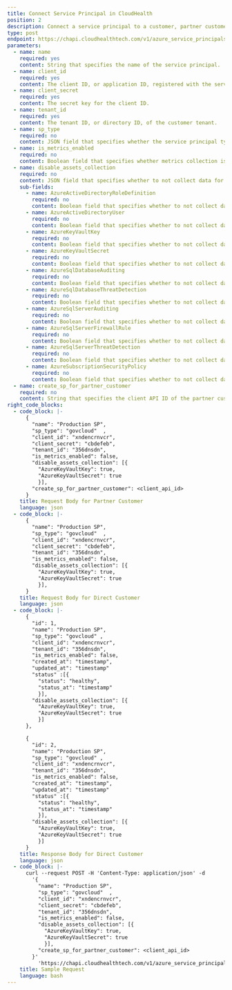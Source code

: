 ```yaml
---
title: Connect Service Principal in CloudHealth
position: 2
description: Connect a service principal to a customer, partner customer, and/or partner in the CloudHealth Platform.
type: post
endpoint: https://chapi.cloudhealthtech.com/v1/azure_service_principals
parameters:
  - name: name
    required: yes
    content: String that specifies the name of the service principal.
  - name: client_id
    required: yes
    content: The client ID, or application ID, registered with the service principal.
  - name: client_secret
    required: yes
    content: The secret key for the client ID.
  - name: tenant_id
    required: yes
    content: The tenant ID, or directory ID, of the customer tenant.
  - name: sp_type
    required: no
    content: JSON field that specifies whether the service principal type is `global` or `govcloud`. Default value is `global`.
  - name: is_metrics_enabled
    required: no
    content: Boolean field that specifies whether metrics collection is enabled. Default value is `true`.
  - name: disable_assets_collection
    required: no
    content: JSON field that specifies whether to not collect data for specific assets. Enter `true` to disable asset collection for the specified asset. Default value for all assets is `false`.
    sub-fields:
      - name: AzureActiveDirectoryRoleDefinition
        required: no
        content: Boolean field that specifies whether to not collect data for the Azure Active Directory Role Definition asset. Default value is `false`.
      - name: AzureActiveDirectoryUser
        required: no
        content: Boolean field that specifies whether to not collect data for the Azure Active Directory Users asset. Default value is `false`.
      - name: AzureKeyVaultKey
        required: no
        content: Boolean field that specifies whether to not collect data for the Azure Key Vault Keys asset. Default value is `false`.
      - name: AzureKeyVaultSecret
        required: no
        content: Boolean field that specifies whether to not collect data for the Azure Key Vault Secrets asset. Default value is `false`.
      - name: AzureSqlDatabaseAuditing
        required: no
        content: Boolean field that specifies whether to not collect data for the Azure Sql Database Auditing asset. Default value is `false`.
      - name: AzureSqlDatabaseThreatDetection
        required: no
        content: Boolean field that specifies whether to not collect data for the Azure Sql Database Threat Detection asset. Default value is `false`.
      - name: AzureSqlServerAuditing
        required: no
        content: Boolean field that specifies whether to not collect data for the Azure Sql Server Auditing asset. Default value is `false`.
      - name: AzureSqlServerFirewallRule
        required: no
        content: Boolean field that specifies whether to not collect data for the Azure SQL Server Firewall Rule asset. Default value is `false`.
      - name: AzureSqlServerThreatDetection
        required: no
        content: Boolean field that specifies whether to not collect data for the Azure Sql Server Threat Detection asset. Default value is `false`.
      - name: AzureSubscriptionSecurityPolicy
        required: no
        content: Boolean field that specifies whether to not collect data for the Azure Subscription Security Policy asset. Default value is `false`.
  - name: create_sp_for_partner_customer
    required: no
    content: String that specifies the client API ID of the partner customer. Use this parameter only when connecting the service principal to a partner customer and partner in CloudHealth. For information on how to get this ID, see [How to Get Client API ID](#partner_how-to-get-client-api-id).
right_code_blocks:
  - code_block: |-
      {
        "name": "Production SP",
        "sp_type": "govcloud"  ,
        "client_id": "xndencrnvcr",
        "client_secret": "cbdefeb",
        "tenant_id": "356dnsdn",
        "is_metrics_enabled": false,
        "disable_assets_collection": [{
          "AzureKeyVaultKey": true,
          "AzureKeyVaultSecret": true
          }],     
        "create_sp_for_partner_customer": <client_api_id>
      }
    title: Request Body for Partner Customer
    language: json
  - code_block: |-
      {
        "name": "Production SP",
        "sp_type": "govcloud"  ,
        "client_id": "xndencrnvcr",
        "client_secret": "cbdefeb",
        "tenant_id": "356dnsdn",
        "is_metrics_enabled": false,
        "disable_assets_collection": [{
          "AzureKeyVaultKey": true,
          "AzureKeyVaultSecret": true
          }],     
      }
    title: Request Body for Direct Customer
    language: json
  - code_block: |-
      {
        "id": 1,
        "name": "Production SP",
        "sp_type": "govcloud" ,
        "client_id": "xndencrnvcr",
        "tenant_id": "356dnsdn",   
        "is_metrics_enabled": false,
        "created_at": "timestamp",
        "updated_at": "timestamp"
        "status" :[{
          "status": "healthy",
          "status_at": "timestamp"
          }],  
        "disable_assets_collection": [{              
          "AzureKeyVaultKey": true,                
          "AzureKeyVaultSecret": true
          }]
      },

      {
        "id": 2,
        "name": "Production SP",
        "sp_type": "govcloud" ,
        "client_id": "xndencrnvcr",
        "tenant_id": "356dnsdn",   
        "is_metrics_enabled": false,
        "created_at": "timestamp",
        "updated_at": "timestamp"
        "status" :[{
          "status": "healthy",
          "status_at": "timestamp"
          }],
        "disable_assets_collection": [{               
          "AzureKeyVaultKey": true,              
          "AzureKeyVaultSecret": true
          }]
      }
    title: Response Body for Direct Customer
    language: json
  - code_block: |-
      curl --request POST -H 'Content-Type: application/json' -d
        '{
          "name": "Production SP",
          "sp_type": "govcloud"  ,
          "client_id": "xndencrnvcr",
          "client_secret": "cbdefeb",
          "tenant_id": "356dnsdn",
          "is_metrics_enabled": false,
          "disable_assets_collection": [{
            "AzureKeyVaultKey": true,
            "AzureKeyVaultSecret": true
            }],     
          "create_sp_for_partner_customer": <client_api_id>
        }'
          'https://chapi.cloudhealthtech.com/v1/azure_service_principals?api_key=<your_api_key>'
    title: Sample Request
    language: bash
---
```

